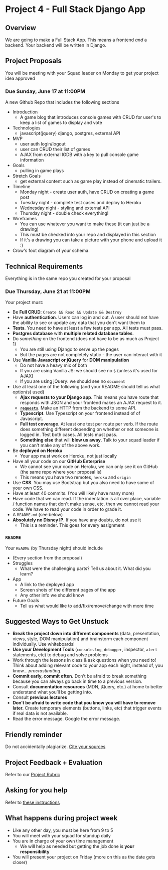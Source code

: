 # Project 4 - Full Stack Django App

## Overview

We are going to make a Full Stack App.  This means a frontend _and_ a backend.  Your backend will be written in Django.

## Project Proposals

You will be meeting with your Squad leader on Monday to get your project idea approved

### Due Sunday, June 17 at 11:00PM

A new Github Repo that includes the following sections

* Introduction
  - A game blog that introduces console games with CRUD for user's to keep a list of games to display and vote
* Technologies
  - javascript(jquery) django, postgres, external API
* MVP
  - user auth login/logout
  - user can CRUD their list of games
  - AJAX from external IGDB with a key to pull console game information
* Goals
  - pulling in game plays
* Stretch Goals
  - get external content such as game play instead of cinematic trailers.
* Timeline
  - Monday night - create user auth, have CRUD on creating a game post
  - Tuesday night - complete test cases and deploy to Heroku
  - Wednesday night - styling and external API
  - Thursday night - double check everything!
* Wireframes
  - You can use whatever you want to make these (it can just be a drawing)
  - This must be checked into your repo and displayed in this section
  - If it's a drawing you can take a picture with your phone and upload it :)
* Crow's foot diagram of your schema.


## Technical Requirements

Everything is in the same repo you created for your proposal

### Due Thursday, June 21 at 11:00PM

Your project must:

* Be **Full CRUD**: `Create && Read && Update && Destroy`
* Have **authentication**.  Users can log in and out.  A user should not have the ability to see or update any data that you don't want them to
* **Tests**. You need to have at least a few tests per app.  All tests must pass.
* **Postgres database** with **multiple related database tables**.
* Do _something_ on the frontend (does not have to be as much as Project 1)
  - You are still using Django to serve up the pages
  - But the pages are not completely static - the user can interact with it
* Use **Vanilla Javascript or jQuery** for **DOM manipulation**
  - Do not have a heavy mix of both
  - If you are using Vanilla JS: we should see no `$` (unless it's used for AJAX)
  - If you are using jQuery: we should see no `document`
* Use at least one of the following (and your README should tell us what option(s) used)
  - **Ajax requests to your Django app**.  This means you have route that responds with JSON and your frontend makes an AJAX request to it.
  - [**`requests`**](http://docs.python-requests.org/en/master/). Make an HTTP from the backend to some API.
  - **Typescript**.  Use Typescript on your frontend instead of of Javascript.
  - **Full test coverage**.  At least one test per route per verb.  If the route does something different depending on whether or not someone is logged in. Test both cases.  All tests must pass.
  - **Something else** that will **blow us away**.  Talk to your squad leader if you can't make any of the above work.
* Be **deployed on Heroku**
  - Your app must work on Heroku, not just locally
* Have all your code on our **GitHub Enterprise**
  - We cannot see your code on Heroku, we can only see it on GitHub (the same repo where your proposal is)
  - This means you have two remotes, `heroku` and `origin`
* Use **CSS**.  You may use Bootstrap but you also need to have some of your own CSS.
* Have at least 40 commits. (You will likely have many more)
* Have code that we can read.  If the indentation is all over place, variable / function names that don't make sense, etc. then we cannot read your code.  We have to read your code in order to grade it.
* A `README.md` (see below)
* **Absolutely no Disney IP**.  If you have any doubts, do not use it
  - This is a reminder.  This goes for every assignment

### `README`

Your `README` (by Thursday night) should include

* (Every section from the proposal)
* Struggles
  - What were the challenging parts?  Tell us about it.  What did you learn?
* App
  - A link to the deployed app
  - Screen shots of the different pages of the app
  - Any other info we should know
* Future Goals
  - Tell us what would like to add/fix/remove/change with more time


## Suggested Ways to Get Unstuck

* **Break the project down into different components** (data, presentation, views, style, DOM manipulation) and brainstorm each component individually. Use whiteboards!
* **Use your Development Tools** (`console.log`, `debugger`, inspector, `alert` statements, etc) to debug and solve problems
* Work through the lessons in class & ask questions when you need to! Think about adding relevant code to your app each night, instead of, you know... _procrastinating_.
* **Commit early, commit often.** Don’t be afraid to break something because you can always go back in time to a previous version.
* Consult **documentation resources** (MDN, jQuery, etc.) at home to better understand what you’ll be getting into.
* Consult **previous lectures**
* **Don’t be afraid to write code that you know you will have to remove later.** Create temporary elements (buttons, links, etc) that trigger events if real data is not available.
* Read the error message.  Google the error message.


## Friendly reminder

Do not accidentally plagiarize. [Cite your sources](https://git.generalassemb.ly/code-rosie/student_resources/blob/master/plagiarism.md#how-to-get-around-plagiarism)

## Project Feedback + Evaluation

Refer to our [Project Rubric](https://git.generalassemb.ly/code-rosie/student_resources/blob/master/project-rubric.md)

## Asking for you help

Refer to [these instructions](https://git.generalassemb.ly/code-rosie/student_resources/blob/master/project-week-help.md)



## What happens during project week

* Like any other day, you must be here from 9 to 5
* You will meet with your squad for standup daily
* You are in charge of your own time management
  - We will help as needed but getting the job done is **your responsibility**
* You will present your project on Friday (more on this as the date gets closer)
